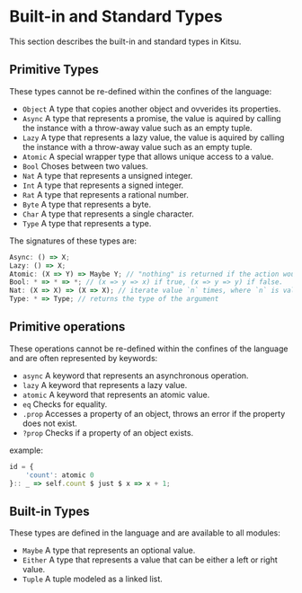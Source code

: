 # Built-in and Standard Types
This section describes the built-in and standard types in Kitsu.

## Primitive Types
These types cannot be re-defined within the confines of the language:
* `Object` A type that copies another object and ovverides its properties.
* `Async` A type that represents a promise, the value is aquired by calling the instance with a throw-away value such as an empty tuple.
* `Lazy` A type that represents a lazy value, the value is aquired by calling the instance with a throw-away value such as an empty tuple.
* `Atomic` A special wrapper type that allows unique access to a value.
* `Bool` Choses between two values.
* `Nat` A type that represents a unsigned integer.
* `Int` A type that represents a signed integer.
* `Rat` A type that represents a rational number.
* `Byte` A type that represents a byte.
* `Char` A type that represents a single character.
* `Type` A type that represents a type.

The signatures of these types are:
```js
Async: () => X;
Lazy: () => X;
Atomic: (X => Y) => Maybe Y; // "nothing" is returned if the action would result in a deadlock.
Bool: * => * => *; // (x => y => x) if true, (x => y => y) if false.
Nat: (X => X) => (X => X); // iterate value `n` times, where `n` is value represented by the Natural number.
Type: * => Type; // returns the type of the argument
```

## Primitive operations
These operations cannot be re-defined within the confines of the language and are often represented by keywords:
* `async` A keyword that represents an asynchronous operation.
* `lazy` A keyword that represents a lazy value.
* `atomic` A keyword that represents an atomic value.
* `eq` Checks for equality.
* `.prop` Accesses a property of an object, throws an error if the property does not exist.
* `?prop` Checks if a property of an object exists.

example:
```js
id = {
    'count': atomic 0
}:: _ => self.count $ just $ x => x + 1;
```

## Built-in Types
These types are defined in the language and are available to all modules:
* `Maybe` A type that represents an optional value.
* `Either` A type that represents a value that can be either a left or right value.
* `Tuple` A tuple modeled as a linked list.
